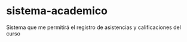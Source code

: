 # sistema-academico
Sistema que me permitirá el registro de asistencias y calificaciones del curso 
